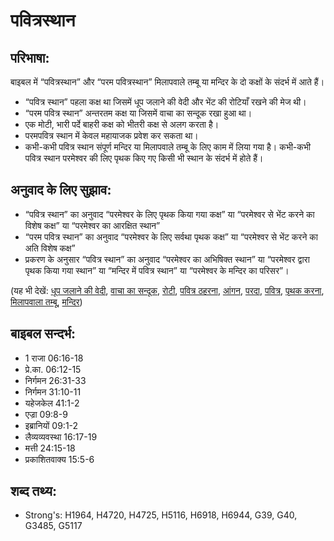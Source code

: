 # पवित्रस्थान #

## परिभाषा: ##

बाइबल में “पवित्रस्थान” और “परम पवित्रस्थान” मिलापवाले तम्बू या मन्दिर के दो कक्षों के संदर्भ में आते हैं।

* “पवित्र स्थान” पहला कक्ष था जिसमें धूप जलाने की वेदी और भेंट की रोटियाँ रखने की मेज थी।
* “परम पवित्र स्थान” अन्तरतम कक्ष या जिसमें वाचा का सन्दूक रखा हुआ था।
* एक मोटी, भारी पर्दे बाहरी कक्ष को भीतरी कक्ष से अलग करता है।
* परमपवित्र स्थान में केवल महायाजक प्रवेश कर सकता था।
* कभी-कभी पवित्र स्थान संपूर्ण मन्दिर या मिलापवाले तम्बू के लिए काम में लिया गया है। कभी-कभी पवित्र स्थान परमेश्वर की लिए पृथक किए गए किसी भी स्थान के संदर्भ में होते हैं।

## अनुवाद के लिए सुझाव: ##

* “पवित्र स्थान” का अनुवाद “परमेश्वर के लिए पृथक किया गया कक्ष” या “परमेश्वर से भेंट करने का विशेष कक्ष” या “परमेश्वर का आरक्षित स्थान”
* “परम पवित्र स्थान” का अनुवाद “परमेश्वर के लिए सर्वथा पृथक कक्ष” या “परमेश्वर से भेंट करने का अति विशेष कक्ष”
* प्रकरण के अनुसार “पवित्र स्थान” का अनुवाद “परमेश्वर का अभिषिक्त स्थान” या “परमेश्वर द्वारा पृथक किया गया स्थान” या “मन्दिर में पवित्र स्थान” या “परमेश्वर के मन्दिर का परिसर”।

(यह भी देखें: [धूप जलाने की वेदी](../altarofincense.md), [वाचा का सन्दूक](../arkofthecovenant.md), [रोटी](../bread.md), [पवित्र ठहरना](../consecrate.md), [आंगन](../courtyard.md), [परदा](../curtain.md), [पवित्र](../holy.md), [पृथक करना](../setapart.md), [मिलापवाला तम्बू](../tabernacle.md), [मन्दिर](../temple.md))

## बाइबल सन्दर्भ: ##

* 1 राजा 06:16-18
* प्रे.का. 06:12-15
* निर्गमन 26:31-33
* निर्गमन 31:10-11
* यहेजकेल 41:1-2
* एज्रा 09:8-9
* इब्रानियों 09:1-2
* लैव्यव्यवस्था 16:17-19
* मत्ती 24:15-18
* प्रकाशितवाक्य 15:5-6

## शब्द तथ्य: ##

* Strong's: H1964, H4720, H4725, H5116, H6918, H6944, G39, G40, G3485, G5117
